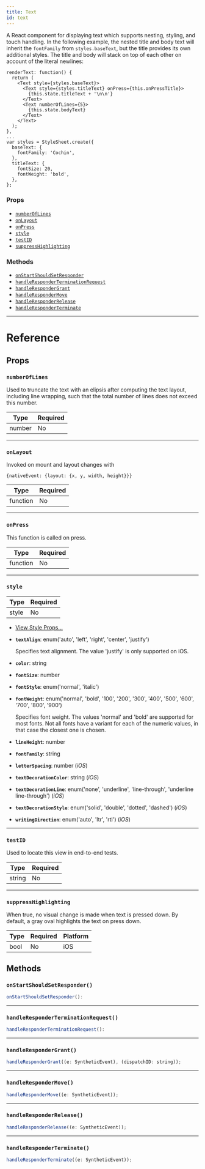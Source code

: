 ```yaml
---
title: Text
id: text
---
```


A React component for displaying text which supports nesting, styling, and touch handling. In the following example, the nested title and body text will inherit the `fontFamily` from `styles.baseText`, but the title provides its own additional styles. The title and body will stack on top of each other on account of the literal newlines:

```
renderText: function() {
  return (
    <Text style={styles.baseText}>
      <Text style={styles.titleText} onPress={this.onPressTitle}>
        {this.state.titleText + '\n\n'}
      </Text>
      <Text numberOfLines={5}>
        {this.state.bodyText}
      </Text>
    </Text>
  );
},
...
var styles = StyleSheet.create({
  baseText: {
    fontFamily: 'Cochin',
  },
  titleText: {
    fontSize: 20,
    fontWeight: 'bold',
  },
};
```

### Props

- [`numberOfLines`](text.md#numberoflines)
- [`onLayout`](text.md#onlayout)
- [`onPress`](text.md#onpress)
- [`style`](text.md#style)
- [`testID`](text.md#testid)
- [`suppressHighlighting`](text.md#suppresshighlighting)

### Methods

- [`onStartShouldSetResponder`](text.md#onstartshouldsetresponder)
- [`handleResponderTerminationRequest`](text.md#handleresponderterminationrequest)
- [`handleResponderGrant`](text.md#handlerespondergrant)
- [`handleResponderMove`](text.md#handlerespondermove)
- [`handleResponderRelease`](text.md#handleresponderrelease)
- [`handleResponderTerminate`](text.md#handleresponderterminate)

---

# Reference

## Props

### `numberOfLines`

Used to truncate the text with an elipsis after computing the text layout, including line wrapping, such that the total number of lines does not exceed this number.

| Type   | Required |
| ------ | -------- |
| number | No       |

---

### `onLayout`

Invoked on mount and layout changes with

`{nativeEvent: {layout: {x, y, width, height}}}`

| Type     | Required |
| -------- | -------- |
| function | No       |

---

### `onPress`

This function is called on press.

| Type     | Required |
| -------- | -------- |
| function | No       |

---

### `style`

| Type  | Required |
| ----- | -------- |
| style | No       |

- [View Style Props...](view-style-props.md#style)

- **`textAlign`**: enum('auto', 'left', 'right', 'center', 'justify')

  Specifies text alignment. The value 'justify' is only supported on iOS.

- **`color`**: string

- **`fontSize`**: number

- **`fontStyle`**: enum('normal', 'italic')

- **`fontWeight`**: enum('normal', 'bold', '100', '200', '300', '400', '500', '600', '700', '800', '900')

  Specifies font weight. The values 'normal' and 'bold' are supported for most fonts. Not all fonts have a variant for each of the numeric values, in that case the closest one is chosen.

- **`lineHeight`**: number

- **`fontFamily`**: string

- **`letterSpacing`**: number (_iOS_)

- **`textDecorationColor`**: string (_iOS_)

- **`textDecorationLine`**: enum('none', 'underline', 'line-through', 'underline line-through') (_iOS_)

- **`textDecorationStyle`**: enum('solid', 'double', 'dotted', 'dashed') (_iOS_)

- **`writingDirection`**: enum('auto', 'ltr', 'rtl') (_iOS_)

---

### `testID`

Used to locate this view in end-to-end tests.

| Type   | Required |
| ------ | -------- |
| string | No       |

---

### `suppressHighlighting`

When true, no visual change is made when text is pressed down. By default, a gray oval highlights the text on press down.

| Type | Required | Platform |
| ---- | -------- | -------- |
| bool | No       | iOS      |

## Methods

### `onStartShouldSetResponder()`

```jsx
onStartShouldSetResponder():
```

---

### `handleResponderTerminationRequest()`

```jsx
handleResponderTerminationRequest():
```

---

### `handleResponderGrant()`

```jsx
handleResponderGrant((e: SyntheticEvent), (dispatchID: string));
```

---

### `handleResponderMove()`

```jsx
handleResponderMove((e: SyntheticEvent));
```

---

### `handleResponderRelease()`

```jsx
handleResponderRelease((e: SyntheticEvent));
```

---

### `handleResponderTerminate()`

```jsx
handleResponderTerminate((e: SyntheticEvent));
```
